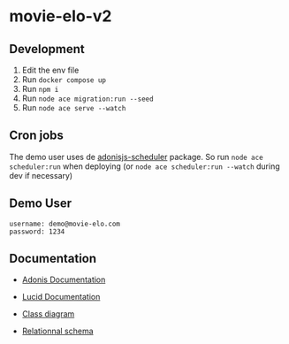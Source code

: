 # movie-elo-v2

## Development

1. Edit the env file
2. Run `docker compose up`
3. Run `npm i`
4. Run `node ace migration:run --seed`
5. Run `node ace serve --watch`

## Cron jobs

The demo user uses de [adonisjs-scheduler](https://packages.adonisjs.com/packages/adonisjs-scheduler) package. So run
`node ace scheduler:run` when deploying (or `node ace scheduler:run --watch` during dev if necessary)

## Demo User
```
username: demo@movie-elo.com
password: 1234
```

## Documentation

- [Adonis Documentation](https://docs.adonisjs.com)
- [Lucid Documentation](https://lucid.adonisjs.com/docs/introduction)

- [Class diagram](https://dbdiagram.io/d/movie-elo-v2-class-65d31741ac844320ae74486a)
- [Relationnal schema](https://dbdiagram.io/d/movie-elo-v2-realtionnal-65d3172cac844320ae744674)
